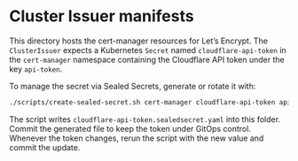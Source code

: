 # Cluster Issuer manifests

This directory hosts the cert-manager resources for Let’s Encrypt. The `ClusterIssuer` expects a Kubernetes `Secret` named `cloudflare-api-token` in the `cert-manager` namespace containing the Cloudflare API token under the key `api-token`.

To manage the secret via Sealed Secrets, generate or rotate it with:

```bash
./scripts/create-sealed-secret.sh cert-manager cloudflare-api-token api-token="<cloudflare-api-token>"
```

The script writes `cloudflare-api-token.sealedsecret.yaml` into this folder. Commit the generated file to keep the token under GitOps control. Whenever the token changes, rerun the script with the new value and commit the update.
